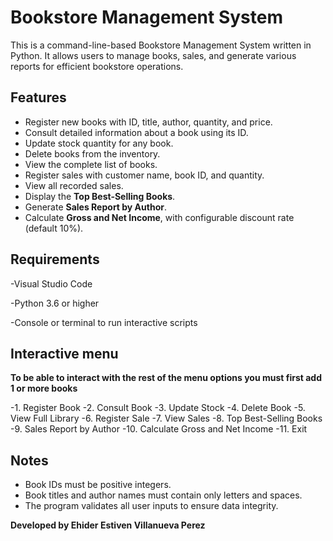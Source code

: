 
# Bookstore Management System

This is a command-line-based Bookstore Management System written in Python. It allows users to manage books, sales, and generate various reports for efficient bookstore operations.

## Features

- Register new books with ID, title, author, quantity, and price.
- Consult detailed information about a book using its ID.
- Update stock quantity for any book.
- Delete books from the inventory.
- View the complete list of books.
- Register sales with customer name, book ID, and quantity.
- View all recorded sales.
- Display the **Top  Best-Selling Books**.
- Generate **Sales Report by Author**.
- Calculate **Gross and Net Income**, with configurable discount rate (default 10%).

## Requirements

-Visual Studio Code

-Python 3.6 or higher

-Console or terminal to run interactive scripts

## Interactive menu

**To be able to interact with the rest of the menu options you must first add 1 or more books**

-1. Register Book
-2. Consult Book
-3. Update Stock
-4. Delete Book
-5. View Full Library
-6. Register Sale
-7. View Sales
-8. Top  Best-Selling Books
-9. Sales Report by Author
-10. Calculate Gross and Net Income
-11. Exit

## Notes

- Book IDs must be positive integers.
- Book titles and author names must contain only letters and spaces.
- The program validates all user inputs to ensure data integrity.

**Developed by Ehider Estiven Villanueva Perez**
